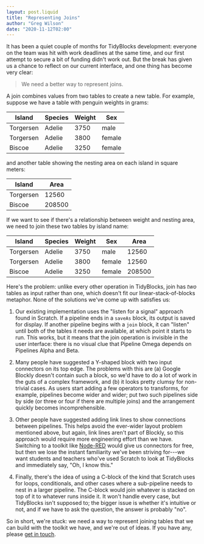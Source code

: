 ```yaml
---
layout: post.liquid
title: "Representing Joins"
author: "Greg Wilson"
date: "2020-11-12T02:00"
---
```


It has been a quiet couple of months for TidyBlocks development:
everyone on the team was hit with work deadlines at the same time,
and our first attempt to secure a bit of funding didn't work out.
But the break has given us a chance to reflect on our current interface,
and one thing has become very clear:

> We need a better way to represent joins.

A join combines values from two tables to create a new table.
For example,
suppose we have a table with penguin weights in grams:

| Island | Species | Weight | Sex |
| ------ | ------- | ------ | --- |
| Torgersen | Adelie | 3750 | male |
| Torgersen | Adelie | 3800 | female |
| Biscoe | Adelie | 3250 | female |

and another table showing the nesting area on each island in square meters:

| Island | Area |
| ------ | ---- |
| Torgersen | 12560 |
| Biscoe | 208500 |

If we want to see if there's a relationship between weight and nesting area,
we need to join these two tables by island name:

| Island | Species | Weight | Sex | Area |
| ------ | ------- | ------ | --- | ---- |
| Torgersen | Adelie | 3750 | male | 12560 |
| Torgersen | Adelie | 3800 | female | 12560 |
| Biscoe | Adelie | 3250 | female | 208500 |

Here's the problem:
unlike every other operation in TidyBlocks,
join has *two* tables as input rather than one,
which doesn't fit our linear-stack-of-blocks metaphor.
None of the solutions we've come up with satisfies us:

1.  Our existing implementation uses the "listen for a signal" approach found in Scratch.
    If a pipeline ends in a `saveAs` block,
    its output is saved for display.
    If another pipeline begins with a `join` block,
    it can "listen" until both of the tables it needs are available,
    at which point it starts to run.
    This works,
    but it means that the join operation is invisible in the user interface:
    there is no visual clue that Pipeline Omega depends on Pipelines Alpha and Beta.

2.  Many people have suggested a Y-shaped block with two input connectors on its top edge.
    The problems with this are
    (a) Google Blockly doesn't contain such a block,
    so we'd have to do a lot of work in the guts of a complex framework, and
    (b) it looks pretty clumsy for non-trivial cases.
    As users start adding a few operators to transforms, for example,
    pipelines become wider and wider;
    put two such pipelines side by side
    (or three or four if there are multiple joins)
    and the arrangement quickly becomes incomprehensible.

3.  Other people have suggested adding link lines to show connections between pipelines.
    This helps avoid the ever-wider layout problem mentioned above,
    but again,
    link lines aren't part of Blockly,
    so this approach would require more engineering effort than we have.
    Switching to a toolkit like [Node-RED](https://nodered.org/) would give us connectors for free,
    but then we lose the instant familiarity we've been striving for---we want
    students and teachers who've used Scratch to look at TidyBlocks and immediately say,
    "Oh, I know this."

4.  Finally, there's the idea of using a C-block
    of the kind that Scratch uses for loops, conditionals, and other cases
    where a sub-pipeline needs to nest in a larger pipeline.
    The C-block would join whatever is stacked on top of it
    to whatever runs inside it.
    It won't handle every case,
    but TidyBlocks isn't supposed to;
    the bigger issue is whether it's intuitive or not,
    and if we have to ask the question,
    the answer is probably "no".

So in short, we're stuck:
we need a way to represent joining tables
that we can build with the toolkit we have,
and we're out of ideas.
If you have any, please [get in touch](mailto:info@tidyblocks.tech).
